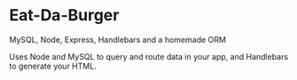 # Eat-Da-Burger


MySQL, Node, Express, Handlebars and a homemade ORM

Uses Node and MySQL to query and route data in your app, and Handlebars to generate your HTML.

